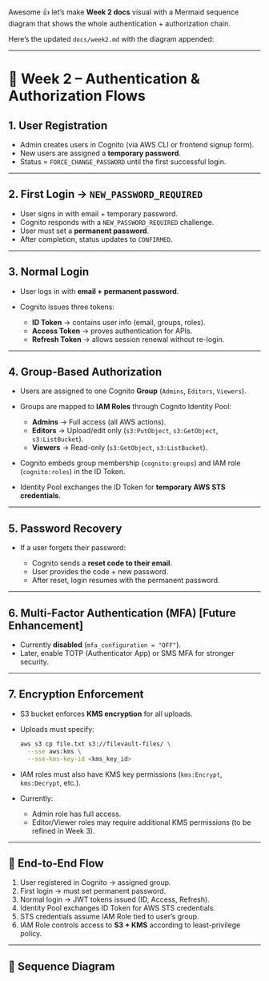 Awesome 👍 let’s make **Week 2 docs** visual with a Mermaid sequence diagram that shows the whole authentication + authorization chain.

Here’s the updated `docs/week2.md` with the diagram appended:

---

# 🔐 Week 2 – Authentication & Authorization Flows

## 1. **User Registration**

* Admin creates users in Cognito (via AWS CLI or frontend signup form).
* New users are assigned a **temporary password**.
* Status = `FORCE_CHANGE_PASSWORD` until the first successful login.

---

## 2. **First Login → `NEW_PASSWORD_REQUIRED`**

* User signs in with email + temporary password.
* Cognito responds with a `NEW_PASSWORD_REQUIRED` challenge.
* User must set a **permanent password**.
* After completion, status updates to `CONFIRMED`.

---

## 3. **Normal Login**

* User logs in with **email + permanent password**.
* Cognito issues three tokens:

  * **ID Token** → contains user info (email, groups, roles).
  * **Access Token** → proves authentication for APIs.
  * **Refresh Token** → allows session renewal without re-login.

---

## 4. **Group-Based Authorization**

* Users are assigned to one Cognito **Group** (`Admins`, `Editors`, `Viewers`).
* Groups are mapped to **IAM Roles** through Cognito Identity Pool:

  * **Admins** → Full access (all AWS actions).
  * **Editors** → Upload/edit only (`s3:PutObject`, `s3:GetObject`, `s3:ListBucket`).
  * **Viewers** → Read-only (`s3:GetObject`, `s3:ListBucket`).
* Cognito embeds group membership (`cognito:groups`) and IAM role (`cognito:roles`) in the ID Token.
* Identity Pool exchanges the ID Token for **temporary AWS STS credentials**.

---

## 5. **Password Recovery**

* If a user forgets their password:

  * Cognito sends a **reset code to their email**.
  * User provides the code + new password.
  * After reset, login resumes with the permanent password.

---

## 6. **Multi-Factor Authentication (MFA) \[Future Enhancement]**

* Currently **disabled** (`mfa_configuration = "OFF"`).
* Later, enable TOTP (Authenticator App) or SMS MFA for stronger security.

---

## 7. **Encryption Enforcement**

* S3 bucket enforces **KMS encryption** for all uploads.
* Uploads must specify:

  ```bash
  aws s3 cp file.txt s3://filevault-files/ \
    --sse aws:kms \
    --sse-kms-key-id <kms_key_id>
  ```
* IAM roles must also have KMS key permissions (`kms:Encrypt`, `kms:Decrypt`, etc.).
* Currently:

  * Admin role has full access.
  * Editor/Viewer roles may require additional KMS permissions (to be refined in Week 3).

---

## 📝 End-to-End Flow

1. User registered in Cognito → assigned group.
2. First login → must set permanent password.
3. Normal login → JWT tokens issued (ID, Access, Refresh).
4. Identity Pool exchanges ID Token for AWS STS credentials.
5. STS credentials assume IAM Role tied to user’s group.
6. IAM Role controls access to **S3 + KMS** according to least-privilege policy.

---

## 🔎 Sequence Diagram

